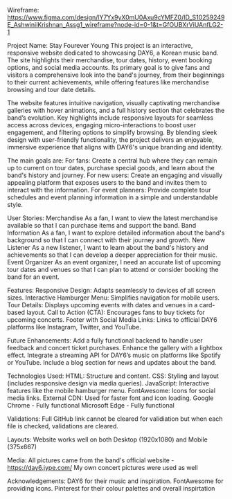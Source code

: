 Wireframe: https://www.figma.com/design/lY7Yx9yX0mU0Axu9cYMFZ0/ID_S10259249E_AshwiniiKrishnan_Assg1_wireframe?node-id=0-1&t=GfOUBXrViUAnfLG2-1

Project Name: Stay Fourever Young
This project is an interactive, responsive website dedicated to showcasing DAY6, a Korean music band. The site highlights their merchandise, tour dates, history, event booking options, and social media accounts. Its primary goal is to give fans and visitors a comprehensive look into the band's journey, from their beginnings to their current achievements, while offering features like merchandise browsing and tour date details.

The website features intuitive navigation, visually captivating merchandise galleries with hover animations, and a full history section that celebrates the band’s evolution. Key highlights include responsive layouts for seamless access across devices, engaging micro-interactions to boost user engagement, and filtering options to simplify browsing. By blending sleek design with user-friendly functionality, the project delivers an enjoyable, immersive experience that aligns with DAY6's unique branding and identity.

The main goals are:
For fans: Create a central hub where they can remain up to current on tour dates, purchase special goods, and learn about the band's history and journey.
For new users: Create an engaging and visually appealing platform that exposes users to the band and invites them to interact with the information.
For event planners: Provide complete tour schedules and event planning information in a simple and understandable style.

User Stories:
Merchandise 
As a fan, I want to view the latest merchandise available so that I can purchase items and support the band.
Band Information
As a fan, I want to explore detailed information about the band's background so that I can connect with their journey and growth.
New Listener
As a new listener, I want to learn about the band's history and achievements so that I can develop a deeper appreciation for their music.
Event Organizer
As an event organizer, I need an accurate list of upcoming tour dates and venues so that I can plan to attend or consider booking the band for an event.

Features:
Responsive Design: Adapts seamlessly to devices of all screen sizes.
Interactive Hamburger Menu: Simplifies navigation for mobile users.
Tour Details: Displays upcoming events with dates and venues in a card-based layout.
Call to Action (CTA): Encourages fans to buy tickets for upcoming concerts.
Footer with Social Media Links: Links to official DAY6 platforms like Instagram, Twitter, and YouTube.

Future Enhancements:
Add a fully functional backend to handle user feedback and concert ticket purchases.
Enhance the gallery with a lightbox effect.
Integrate a streaming API for DAY6’s music on platforms like Spotify or YouTube.
Include a blog section for news and updates about the band.

Technologies Used:
HTML: Structure and content.
CSS: Styling and layout (includes responsive design via media queries).
JavaScript: Interactive features like the mobile hamburger menu.
FontAwesome: Icons for social media links.
External CDN: Used for faster font and icon loading.
Google Chrome - Fully functional
Microsoft Edge - Fully functional

Validations:
Full GitHub link cannot be cleared for validiation but when each file is checked, validations are cleared.

Layouts:
Website works well on both Desktop (1920x1080) and Mobile (375x667) 

Media:
All pictures came from the band's official website - https://day6.jype.com/
My own concert pictures were used as well

Acknowledgements:
DAY6 for their music and inspiration.
FontAwesome for providing icons.
Pinterest for their colour palettes and overall inspirtation

